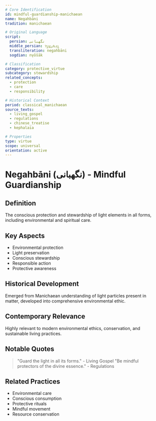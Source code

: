 ```yaml
---
# Core Identification
id: mindful-guardianship-manichaean
name: Negahbāni
tradition: manichaean

# Original Language
script:
  persian: نگهبانی
  middle_persian: 𐭭𐭢𐭧𐭡𐭠𐭭𐭩
  transliteration: negahbāni
  sogdian: nγōšāk

# Classification
category: protective_virtue
subcategory: stewardship
related_concepts:
  - protection
  - care
  - responsibility

# Historical Context
period: classical_manichaean
source_texts:
  - living_gospel
  - regulations
  - chinese_treatise
  - kephalaia

# Properties
type: virtue
scope: universal
orientation: active
---
```


# Negahbāni (نگهبانی) - Mindful Guardianship

## Definition
The conscious protection and stewardship of light elements in all forms, including environmental and spiritual care.

## Key Aspects
- Environmental protection
- Light preservation
- Conscious stewardship
- Responsible action
- Protective awareness

## Historical Development
Emerged from Manichaean understanding of light particles present in matter, developed into comprehensive environmental ethic.

## Contemporary Relevance
Highly relevant to modern environmental ethics, conservation, and sustainable living practices.

## Notable Quotes
> "Guard the light in all its forms." - Living Gospel
> "Be mindful protectors of the divine essence." - Regulations

## Related Practices
- Environmental care
- Conscious consumption
- Protective rituals
- Mindful movement
- Resource conservation